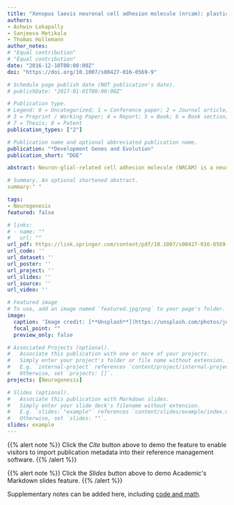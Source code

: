```yaml
---
title: "Xenopus laevis neuronal cell adhesion molecule (nrcam): plasticity of a CAM in the developing nervous system"
authors:
- Ashwin Lokapally
- Sanjeeva Metikala
- Thomas Hollemann
author_notes:
# "Equal contribution"
# "Equal contribution"
date: "2016-12-10T00:00:00Z"
doi: "https://doi.org/10.1007/s00427-016-0569-9"

# Schedule page publish date (NOT publication's date).
# publishDate: "2017-01-01T00:00:00Z"

# Publication type.
# Legend: 0 = Uncategorized; 1 = Conference paper; 2 = Journal article;
# 3 = Preprint / Working Paper; 4 = Report; 5 = Book; 6 = Book section;
# 7 = Thesis; 8 = Patent
publication_types: ["2"]

# Publication name and optional abbreviated publication name.
publication: "*Development Genes and Evolution"
publication_short: "DGE"

abstract: Neuron-glial-related cell adhesion molecule (NRCAM) is a neuronal cell adhesion molecule of the L1 immunoglobulin superfamily, which plays diverse roles during nervous system development including axon growth and guidance, synapse formation, and formation of the myelinated nerve. Perturbations in NRCAM function cause a wide variety of disorders, which can affect wiring and targeting of neurons, or cause psychiatric disorders as well as cancers through abnormal modulation of signaling events. In the present study, we characterize the Xenopus laevis homolog of nrcam. Expression of Xenopus nrcam is most abundant along the dorsal midline throughout the developing brain and in the outer nuclear layer of the retina.

# Summary. An optional shortened abstract.
summary:" "

tags:
- Neurogenesis
featured: false

# links:
# - name: ""
#   url: ""
url_pdf: https://link.springer.com/content/pdf/10.1007/s00427-016-0569-9.pdf
url_code: ''
url_dataset: ''
url_poster: ''
url_project: ''
url_slides: ''
url_source: ''
url_video: ''

# Featured image
# To use, add an image named `featured.jpg/png` to your page's folder. 
image:
  caption: 'Image credit: [**Unsplash**](https://unsplash.com/photos/jdD8gXaTZsc)'
  focal_point: ""
  preview_only: false

# Associated Projects (optional).
#   Associate this publication with one or more of your projects.
#   Simply enter your project's folder or file name without extension.
#   E.g. `internal-project` references `content/project/internal-project/index.md`.
#   Otherwise, set `projects: []`.
projects: [Neurogenesis]

# Slides (optional).
#   Associate this publication with Markdown slides.
#   Simply enter your slide deck's filename without extension.
#   E.g. `slides: "example"` references `content/slides/example/index.md`.
#   Otherwise, set `slides: ""`.
slides: example
---
```


{{% alert note %}}
Click the *Cite* button above to demo the feature to enable visitors to import publication metadata into their reference management software.
{{% /alert %}}

{{% alert note %}}
Click the *Slides* button above to demo Academic's Markdown slides feature.
{{% /alert %}}

Supplementary notes can be added here, including [code and math](https://sourcethemes.com/academic/docs/writing-markdown-latex/).
